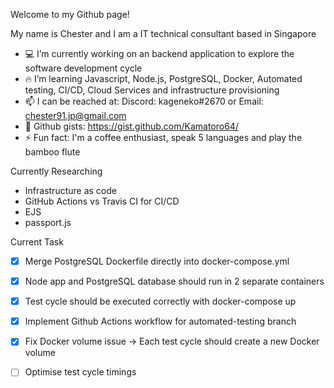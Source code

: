 Welcome to my Github page!

My name is Chester and I am a IT technical consultant based in Singapore

- 💻 I’m currently working on an backend application to explore the software development cycle
- 🔥 I’m learning Javascript, Node.js, PostgreSQL, Docker, Automated testing, CI/CD, Cloud Services and infrastructure provisioning
- 📫 I can be reached at: Discord: kageneko#2670 or Email: chester91.jp@gmail.com
- 📄 Github gists: https://gist.github.com/Kamatoro64/
- ⚡ Fun fact: I'm a coffee enthusiast, speak 5 languages and play the bamboo flute


Currently Researching
- Infrastructure as code
- GitHub Actions vs Travis CI for CI/CD
- EJS
- passport.js

Current Task
- [x] Merge PostgreSQL Dockerfile directly into docker-compose.yml
- [x] Node app and PostgreSQL database should run in 2 separate containers
- [x] Test cycle should be executed correctly with docker-compose up
- [x] Implement Github Actions workflow for automated-testing branch
- [x] Fix Docker volume issue -> Each test cycle should create a new Docker volume
- [ ] Optimise test cycle timings 

